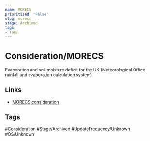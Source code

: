 ```yaml
---
name: MORECS
prioritised: 'False'
slug: morecs
stage: Archived
tags:
- Tag/
---
```


# Consideration/MORECS

Evaporation and soil moisture deficit for the UK (Meteorological Office rainfall and evaporation calculation system)

## Links

* [MORECS consideration](https://design.planning.data.gov.uk/planning-consideration/morecs)

## Tags

#Consideration #Stage/Archived #UpdateFrequency/Unknown #OS/Unknown
